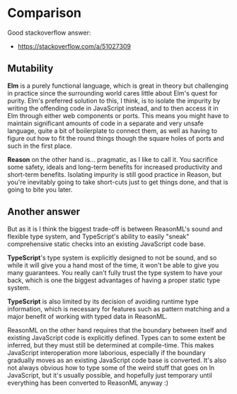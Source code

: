 # Comparison
Good stackoverflow answer:
- https://stackoverflow.com/a/51027309

## Mutability
**Elm** is a purely functional language, which is great in theory but challenging in practice since the surrounding world cares little about Elm's quest for purity. Elm's preferred solution to this, I think, is to isolate the impurity by writing the offending code in JavaScript instead, and to then access it in Elm through either web components or ports. This means you might have to maintain significant amounts of code in a separate and very unsafe language, quite a bit of boilerplate to connect them, as well as having to figure out how to fit the round things though the square holes of ports and such in the first place.

**Reason** on the other hand is... pragmatic, as I like to call it. You sacrifice some safety, ideals and long-term benefits for increased productivity and short-term benefits. Isolating impurity is still good practice in Reason, but you're inevitably going to take short-cuts just to get things done, and that is going to bite you later.


## Another answer

But as it is I think the biggest trade-off is between ReasonML's sound and flexible type system, and TypeScript's ability to easily "sneak" comprehensive static checks into an existing JavaScript code base.

**TypeScript**'s type system is explicitly designed to not be sound, and so while it will give you a hand most of the time, it won't be able to give you many guarantees. You really can't fully trust the type system to have your back, which is one the biggest advantages of having a proper static type system.

**TypeScript** is also limited by its decision of avoiding runtime type information, which is necessary for features such as pattern matching and a major benefit of working with typed data in ReasonML.

ReasonML on the other hand requires that the boundary between itself and existing JavaScript code is explicitly defined. Types can to some extent be inferred, but they must still be determined at compile-time. This makes JavaScript interoperation more laborious, especially if the boundary gradually moves as an existing JavaScript code base is converted. It's also not always obvious how to type some of the weird stuff that goes on In JavaScript, but it's usually possible, and hopefully just temporary until everything has been converted to ReasonML anyway :)